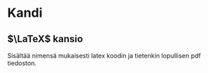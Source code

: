 # Kandi

## $\LaTeX$ kansio

Sisältää nimensä mukaisesti latex koodin ja tietenkin lopullisen pdf tiedoston.